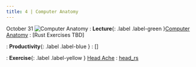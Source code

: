 ```yaml
---
title: 4 | Computer Anatomy
---
```



October 31
![Computer Anatomy](/bobs_new/assets/images/icons/4_computer-anatomy.png)
: **Lecture**{: .label .label-green }[Computer Anatomy](/bobs_new/lectures#4-computer-anatomy)
  : [Rust Exercises TBD]

: **Productivity**{: .label .label-blue } []()
  : []

: **Exercise**{: .label .label-yellow } [Head Ache](/bobs_new/exercises/#4-head-ache)
  : [head_rs](https://github.com/dominikb1888/bobs_new/tree/main/exercises/head_rs)





